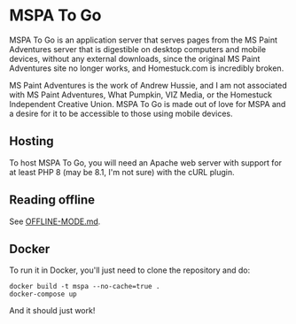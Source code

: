 # MSPA To Go

MSPA To Go is an application server that serves pages from the MS Paint Adventures server
that is digestible on desktop computers and mobile devices, without any external downloads,
since the original MS Paint Adventures site no longer works, and Homestuck.com is incredibly
broken.

MS Paint Adventures is the work of Andrew Hussie, and I am not associated with MS Paint Adventures,
What Pumpkin, VIZ Media, or the Homestuck Independent Creative Union. MSPA To Go is made out of love
for MSPA and a desire for it to be accessible to those using mobile devices.

## Hosting
To host MSPA To Go, you will need an Apache web server with support for at least PHP 8 (may be 8.1, I'm
not sure) with the cURL plugin.

## Reading offline
See [OFFLINE-MODE.md](OFFLINE-MODE.md).

## Docker
To run it in Docker, you'll just need to clone the repository and do:

```
docker build -t mspa --no-cache=true .
docker-compose up
```

And it should just work!
